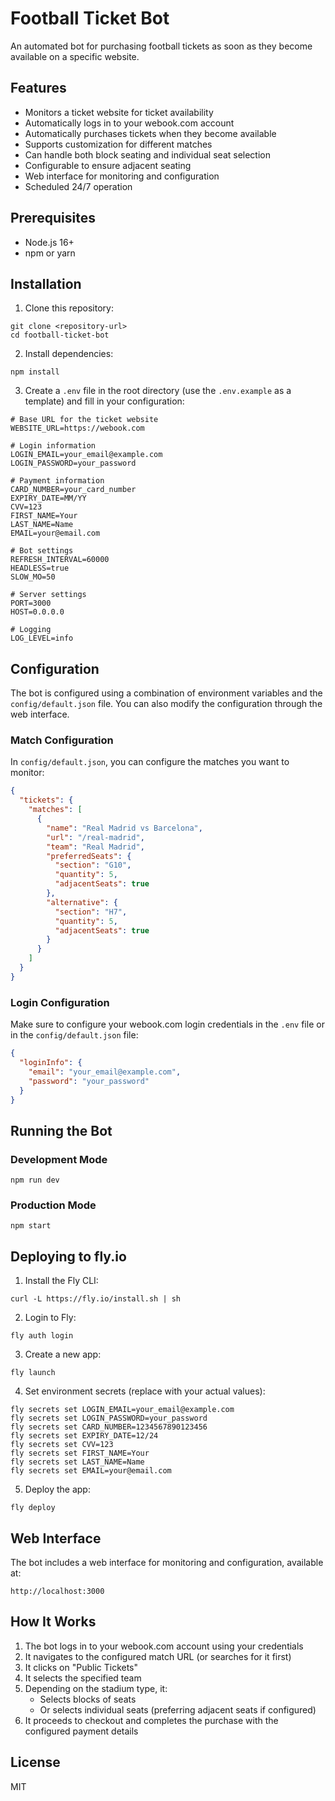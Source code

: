 # Football Ticket Bot

An automated bot for purchasing football tickets as soon as they become available on a specific website.

## Features

- Monitors a ticket website for ticket availability
- Automatically logs in to your webook.com account
- Automatically purchases tickets when they become available
- Supports customization for different matches
- Can handle both block seating and individual seat selection
- Configurable to ensure adjacent seating
- Web interface for monitoring and configuration
- Scheduled 24/7 operation

## Prerequisites

- Node.js 16+
- npm or yarn

## Installation

1. Clone this repository:
```
git clone <repository-url>
cd football-ticket-bot
```

2. Install dependencies:
```
npm install
```

3. Create a `.env` file in the root directory (use the `.env.example` as a template) and fill in your configuration:
```
# Base URL for the ticket website
WEBSITE_URL=https://webook.com

# Login information
LOGIN_EMAIL=your_email@example.com
LOGIN_PASSWORD=your_password

# Payment information
CARD_NUMBER=your_card_number
EXPIRY_DATE=MM/YY
CVV=123
FIRST_NAME=Your
LAST_NAME=Name
EMAIL=your@email.com

# Bot settings
REFRESH_INTERVAL=60000
HEADLESS=true
SLOW_MO=50

# Server settings
PORT=3000
HOST=0.0.0.0

# Logging
LOG_LEVEL=info
```

## Configuration

The bot is configured using a combination of environment variables and the `config/default.json` file. You can also modify the configuration through the web interface.

### Match Configuration

In `config/default.json`, you can configure the matches you want to monitor:

```json
{
  "tickets": {
    "matches": [
      {
        "name": "Real Madrid vs Barcelona",
        "url": "/real-madrid",
        "team": "Real Madrid",
        "preferredSeats": {
          "section": "G10",
          "quantity": 5,
          "adjacentSeats": true
        },
        "alternative": {
          "section": "H7",
          "quantity": 5,
          "adjacentSeats": true
        }
      }
    ]
  }
}
```

### Login Configuration

Make sure to configure your webook.com login credentials in the `.env` file or in the `config/default.json` file:

```json
{
  "loginInfo": {
    "email": "your_email@example.com",
    "password": "your_password"
  }
}
```

## Running the Bot

### Development Mode

```
npm run dev
```

### Production Mode

```
npm start
```

## Deploying to fly.io

1. Install the Fly CLI:
```
curl -L https://fly.io/install.sh | sh
```

2. Login to Fly:
```
fly auth login
```

3. Create a new app:
```
fly launch
```

4. Set environment secrets (replace with your actual values):
```
fly secrets set LOGIN_EMAIL=your_email@example.com
fly secrets set LOGIN_PASSWORD=your_password
fly secrets set CARD_NUMBER=1234567890123456
fly secrets set EXPIRY_DATE=12/24
fly secrets set CVV=123
fly secrets set FIRST_NAME=Your
fly secrets set LAST_NAME=Name
fly secrets set EMAIL=your@email.com
```

5. Deploy the app:
```
fly deploy
```

## Web Interface

The bot includes a web interface for monitoring and configuration, available at:

```
http://localhost:3000
```

## How It Works

1. The bot logs in to your webook.com account using your credentials
2. It navigates to the configured match URL (or searches for it first)
3. It clicks on "Public Tickets"
4. It selects the specified team
5. Depending on the stadium type, it:
   - Selects blocks of seats
   - Or selects individual seats (preferring adjacent seats if configured)
6. It proceeds to checkout and completes the purchase with the configured payment details

## License

MIT 